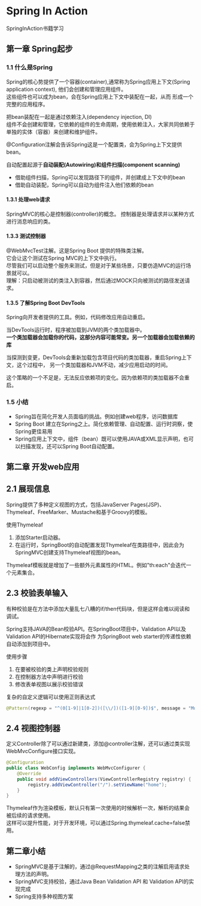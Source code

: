 # Spring In Action

SpringInAction书籍学习

## 第一章 Spring起步

### 1.1 什么是Spring

Spring的核心势提供了一个容器(container),通常称为Spring应用上下文(Spring application context),
他们会创建和管理应用组件。  
这些组件也可以成为bean，会在Spring应用上下文中装配在一起，从而
形成一个完整的应用程序。

把bean装配在一起是通过依赖注入(dependency injection, DI)  
组件不会创建和管理，它依赖的组件的生命周期，使用依赖注入，大家共同依赖于单独的实体（容器）来创建和维护组件。

@Configuration注解会告诉Spring这是一个配置类，会为Spring上下文提供bean。

自动配置起源于**自动装配(Autowiring)**和**组件扫描(component scanning)**
* 借助组件扫描，Spring可以发现路径下的组件，并创建成上下文中的bean
* 借助自动装配，Spring可以自动为组件注入他们依赖的bean

#### 1.3.1 处理web请求

SpringMVC的核心是控制器(controller)的概念。
控制器是处理请求并以某种方式进行消息响应的类。

#### 1.3.3 测试控制器

@WebMvcTest注解。这是Spring Boot 提供的特殊类注解。  
它会让这个测试在Spring MVC的上下文中执行。  
尽管我们可以启动整个服务来测试，但是对于某些场景，只要仿造MVC的运行场景就可以。  
理解：只启动被测试的类注入到容器，然后通过MOCK只向被测试的路径发送请求。


#### 1.3.5 了解Spring Boot DevTools

Spring向开发者提供的工具。例如，代码修改应用自动重启。  

当DevTools运行时，程序被加载到JVM的两个类加载器中。  
**一个类加载器会加载你的代码，这部分内容可能常变。另一个加载器会加载依赖的库**

当探测到变更，DevTools会重新加载包含项目代码的类加载器，重启Spring上下文，这个过程中，
另一个类加载器和JVM不动，减少应用启动的时间。

这个策略的一个不足是，无法反应依赖项的变化。因为依赖项的类加载器不会重启。


### 1.5 小结

* Spring旨在简化开发人员面临的挑战。例如创建web程序，访问数据库
* Spring Boot 建立在Spring之上。简化依赖管理、自动配置、运行时洞察，使Spring更佳易用
* Spring应用上下文中，组件（bean）既可以使用JAVA或XML显示声明，也可以扫描发现，还可以Spring Boot自动配置。

## 第二章 开发web应用

## 2.1 展现信息

Spring提供了多种定义视图的方式，包括JavaServer Pages(JSP)、Thymeleaf、FreeMarker、Mustache和基于Groovy的模板。

使用Thymeleaf
1. 添加Starter启动器。
2. 在运行时，SpringBoot的自动配置发现Thymeleaf在类路径中，因此会为SpringMVC创建支持Thymeleaf视图的bean。

Thymeleaf模板就是增加了一些额外元素属性的HTML。例如"th:each"会迭代一个元素集合。

## 2.3 校验表单输入

有种校验是在方法中添加大量乱七八糟的if/then代码块，但是这样会难以阅读和调试。

Spring支持JAVA的Bean校验API。在SpringBoot项目中，Validation API以及Validation API的Hibernate实现将会作
为SpringBoot web starter的传递性依赖自动添加到项目中。

使用步骤
1. 在要被校验的类上声明校验规则
2. 在控制器方法中声明进行校验
3. 修改表单视图以展示校验错误

复杂的自定义逻辑可以使用正则表达式  
```java
@Pattern(regexp = "^(0[1-9]|1[0-2])([\\/])([1-9][0-9])$", message = "Must be formatted MM/YY")
```
## 2.4 视图控制器

定义Controller除了可以通过新建类，添加@controller注解，还可以通过类实现WebMvcConfigure接口实现。
```java
@Configuration
public class WebConfig implements WebMvcConfigurer {
    @Override
    public void addViewControllers(ViewControllerRegistry registry) {
        registry.addViewController("/").setViewName("home");
    }
}
```

Thymeleaf作为渲染模板，默认只有第一次使用的时候解析一次，解析的结果会被后续的请求使用。  
这样可以提升性能，对于开发环境，可以通过Spring.thymeleaf.cache=false禁用。

## 第二章小结
* SpringMVC是基于注解的，通过@RequestMapping之类的注解启用请求处理方法的声明。
* SpringMVC支持校验，通过Java Bean Validation API 和 Validation API的实现完成
* Spring支持多种视图方案
